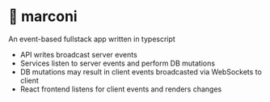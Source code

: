 # 📢 marconi

An event-based fullstack app written in typescript
- API writes broadcast server events
- Services listen to server events and perform DB mutations
- DB mutations may result in client events broadcasted via WebSockets to client
- React frontend listens for client events and renders changes



